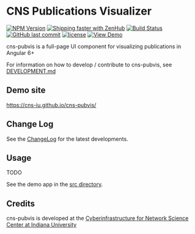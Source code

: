 # CNS Publications Visualizer

[![NPM Version](https://img.shields.io/npm/v/cns-pubvis.svg)](https://www.npmjs.com/package/cns-pubvis)
[![Shipping faster with ZenHub](https://raw.githubusercontent.com/ZenHubIO/support/master/zenhub-badge.png)](https://app.zenhub.com/workspace/o/cns-iu/cns-pubvis)
[![Build Status](https://travis-ci.com/cns-iu/cns-pubvis.svg?branch=master)](https://travis-ci.com/cns-iu/cns-pubvis)
[![GitHub last commit](https://img.shields.io/github/last-commit/cns-iu/cns-pubvis.svg)](https://github.com/cns-iu/cns-pubvis/commits/master)
[![license](https://img.shields.io/github/license/mashape/apistatus.svg)](LICENSE)
[![View Demo](https://img.shields.io/badge/demo-online-brightgreen.svg)](https://cns-iu.github.io/cns-pubvis)

cns-pubvis is a full-page UI component for visualizing publications in Angular 6+

For information on how to develop / contribute to cns-pubvis, see [DEVELOPMENT.md](DEVELOPMENT.md)

## Demo site

<https://cns-iu.github.io/cns-pubvis/>

## Change Log

See the [ChangeLog](CHANGELOG.md) for the latest developments.

## Usage

TODO

See the demo app in the [src directory](https://github.com/cns-iu/cns-pubvis/tree/develop/src/app).

## Credits

cns-pubvis is developed at the [Cyberinfrastructure for Network Science Center at Indiana University](http://cns.iu.edu/)
